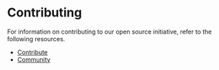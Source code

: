 # Contributing
For information on contributing to our open source initiative, refer to the following resources.

* [Contribute](/contribute.md)
* [Community](/community.md)
